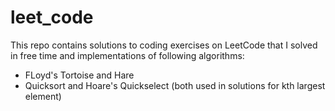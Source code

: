 # leet_code

This repo contains solutions to coding exercises on LeetCode that I solved in free time and implementations of following algorithms:

* FLoyd's Tortoise and Hare
* Quicksort and Hoare's Quickselect (both used in solutions for kth largest element)
